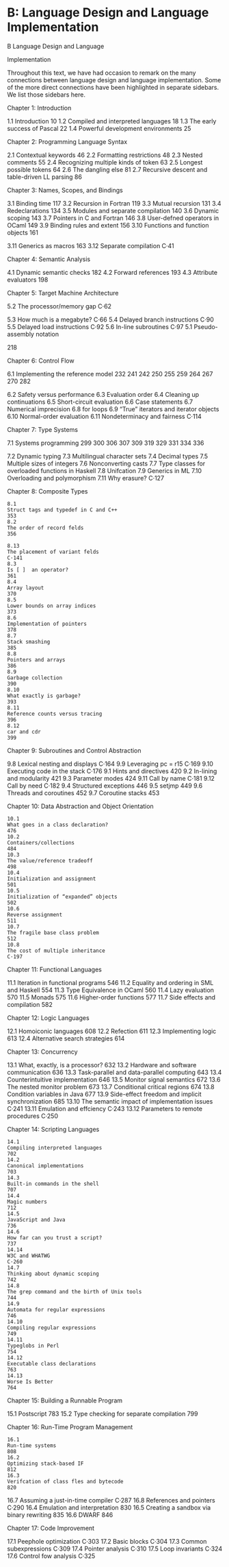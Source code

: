 # B: Language Design and Language Implementation

B Language Design and Language

Implementation

Throughout this text, we have had occasion to remark on the many connections  between language design and language implementation. Some of the more direct  connections have been highlighted in separate sidebars. We list those sidebars  here.

Chapter 1: Introduction

1.1  Introduction  10  1.2  Compiled and interpreted languages  18  1.3  The early success of Pascal  22  1.4  Powerful development environments  25

Chapter 2: Programming Language Syntax

2.1  Contextual keywords  46  2.2  Formatting restrictions  48  2.3  Nested comments  55  2.4  Recognizing multiple kinds of token  63  2.5  Longest possible tokens  64  2.6  The dangling else  81  2.7  Recursive descent and table-driven LL parsing  86

Chapter 3: Names, Scopes, and Bindings

3.1  Binding time  117  3.2  Recursion in Fortran  119  3.3  Mutual recursion  131  3.4  Redeclarations  134  3.5  Modules and separate compilation  140  3.6  Dynamic scoping  143  3.7  Pointers in C and Fortran  146  3.8  User-defned operators in OCaml  149  3.9  Binding rules and extent  156  3.10  Functions and function objects  161

3.11  Generics as macros  163  3.12  Separate compilation  C·41

Chapter 4: Semantic Analysis

4.1  Dynamic semantic checks  182  4.2  Forward references  193  4.3  Attribute evaluators  198

Chapter 5: Target Machine Architecture

5.2  The processor/memory gap  C·62

5.3  How much is a megabyte?  C·66  5.4  Delayed branch instructions  C·90  5.5  Delayed load instructions  C·92  5.6  In-line subroutines  C·97  5.1  Pseudo-assembly notation

218

Chapter 6: Control Flow

6.1  Implementing the reference model  232  241  242  250  255  259  264  267  270  282

6.2  Safety versus performance  6.3  Evaluation order  6.4  Cleaning up continuations  6.5  Short-circuit evaluation  6.6  Case statements  6.7  Numerical imprecision  6.8  for loops  6.9  “True” iterators and iterator objects  6.10  Normal-order evaluation  6.11  Nondeterminacy and fairness  C·114

Chapter 7: Type Systems

7.1  Systems programming  299  300  306  307  309  319  329  331  334  336

7.2  Dynamic typing  7.3  Multilingual character sets  7.4  Decimal types  7.5  Multiple sizes of integers  7.6  Nonconverting casts  7.7  Type classes for overloaded functions in Haskell  7.8  Unifcation  7.9  Generics in ML  7.10  Overloading and polymorphism  7.11  Why erasure?  C·127

Chapter 8: Composite Types

```
8.1 
Struct tags and typedef in C and C++ 
353 
8.2 
The order of record felds 
356
```

```
8.13 
The placement of variant felds 
C·141 
8.3 
Is [ ]  an operator? 
361 
8.4 
Array layout 
370 
8.5 
Lower bounds on array indices 
373 
8.6 
Implementation of pointers 
378 
8.7 
Stack smashing 
385 
8.8 
Pointers and arrays 
386 
8.9 
Garbage collection 
390 
8.10 
What exactly is garbage? 
393 
8.11 
Reference counts versus tracing 
396 
8.12 
car and cdr 
399
```

Chapter 9: Subroutines and Control Abstraction

9.8  Lexical nesting and displays  C·164  9.9  Leveraging pc = r15  C·169  9.10  Executing code in the stack  C·176  9.1  Hints and directives  420  9.2  In-lining and modularity  421  9.3  Parameter modes  424  9.11  Call by name  C·181  9.12  Call by need  C·182  9.4  Structured exceptions  446  9.5  setjmp  449  9.6  Threads and coroutines  452  9.7  Coroutine stacks  453

Chapter 10: Data Abstraction and Object Orientation

```
10.1 
What goes in a class declaration? 
476 
10.2 
Containers/collections 
484 
10.3 
The value/reference tradeoff 
498 
10.4 
Initialization and assignment 
501 
10.5 
Initialization of “expanded” objects 
502 
10.6 
Reverse assignment 
511 
10.7 
The fragile base class problem 
512 
10.8 
The cost of multiple inheritance 
C·197
```

Chapter 11: Functional Languages

11.1  Iteration in functional programs  546  11.2  Equality and ordering in SML and Haskell  554  11.3  Type Equivalence in OCaml  560  11.4  Lazy evaluation  570  11.5  Monads  575  11.6  Higher-order functions  577  11.7  Side effects and compilation  582

Chapter 12: Logic Languages

12.1  Homoiconic languages  608  12.2  Refection  611  12.3  Implementing logic  613  12.4  Alternative search strategies  614

Chapter 13: Concurrency

13.1  What, exactly, is a processor?  632  13.2  Hardware and software communication  636  13.3  Task-parallel and data-parallel computing  643  13.4  Counterintuitive implementation  646  13.5  Monitor signal semantics  672  13.6  The nested monitor problem  673  13.7  Conditional critical regions  674  13.8  Condition variables in Java  677  13.9  Side-effect freedom and implicit synchronization  685  13.10  The semantic impact of implementation issues  C·241  13.11  Emulation and effciency  C·243  13.12  Parameters to remote procedures  C·250

Chapter 14: Scripting Languages

```
14.1 
Compiling interpreted languages 
702 
14.2 
Canonical implementations 
703 
14.3 
Built-in commands in the shell 
707 
14.4 
Magic numbers 
712 
14.5 
JavaScript and Java 
736 
14.6 
How far can you trust a script? 
737 
14.14 
W3C and WHATWG 
C·260 
14.7 
Thinking about dynamic scoping 
742 
14.8 
The grep command and the birth of Unix tools 
744 
14.9 
Automata for regular expressions 
746 
14.10 
Compiling regular expressions 
749 
14.11 
Typeglobs in Perl 
754 
14.12 
Executable class declarations 
763 
14.13 
Worse Is Better 
764
```

Chapter 15: Building a Runnable Program

15.1  Postscript  783  15.2  Type checking for separate compilation  799

Chapter 16: Run-Time Program Management

```
16.1 
Run-time systems 
808 
16.2 
Optimizing stack-based IF 
812 
16.3 
Verifcation of class fles and bytecode 
820
```

16.7  Assuming a just-in-time compiler  C·287  16.8  References and pointers  C·290  16.4  Emulation and interpretation  830  16.5  Creating a sandbox via binary rewriting  835  16.6  DWARF  846

Chapter 17: Code Improvement

17.1  Peephole optimization  C·303  17.2  Basic blocks  C·304  17.3  Common subexpressions  C·309  17.4  Pointer analysis  C·310  17.5  Loop invariants  C·324  17.6  Control fow analysis  C·325

